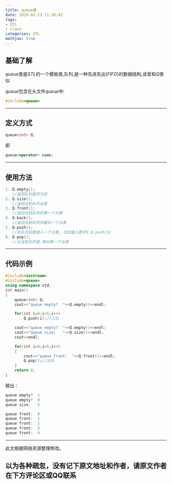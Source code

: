 ```yaml
---
title: queue类
date: 2019-02-13 11:38:42
tags:
- STL
- class
categories: STL
mathjax: true
---
```

## 基础了解

$queue$类是$STL$的一个模板类,队列,是一种先进先出($FIFO$)的数据结构,读音和$Q$类似
<!-- more -->
$queue$包含在头文件$queue$中:
```cpp
#include<queue>
```

---
## 定义方式

```cpp
queue<int> Q;
```
即
```cpp
queue<operator> name;
```

---
## 使用方法

```cpp
1. Q.empty();
   //返回队列是否为空
2. Q.size();
   //返回当前队列长度
3. Q.front();
   //返回当前队列的第一个元素
4. Q.back();
   //返回当前队列的最后一个元素
5. Q.push();
   //在队列后面插入一个元素, 比如插入数字5:Q.push(5)
6. Q.pop();
   //从当前队列里,移出第一个元素
```

---
## 代码示例

```cpp
#include<iostream>
#include<queue>
using namespace std;
int main()
{
    queue<int> Q;
    cout<<"queue empty?  "<<Q.empty()<<endl;

    for(int i=0;i<5;i++)
        Q.push(i);//入队

    cout<<"queue empty?  "<<Q.empty()<<endl;
    cout<<"queue size:   "<<Q.size()<<endl;
    cout<<endl;

    for(int i=0;i<5;i++)
    { 
    	cout<<"queue front:  "<<Q.front()<<endl;    
        Q.pop();//出队
    }
    return 0;
}
```
输出：
```cpp
queue empty?  1
queue empty?  0
queue size:   5

queue front:  0
queue front:  1
queue front:  2
queue front:  3
queue front:  4
```


---
此文根据网络资源整理修改。

以为各种疏忽，没有记下原文地址和作者，请原文作者在下方评论区或QQ联系
---